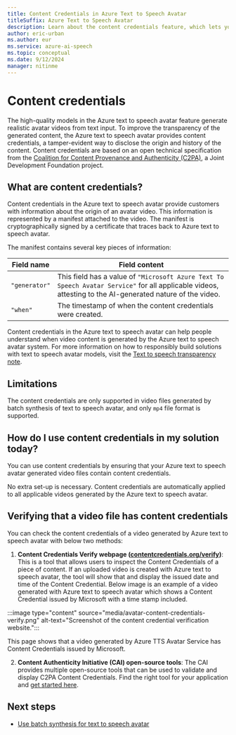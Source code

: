 ```yaml
---
title: Content Credentials in Azure Text to Speech Avatar
titleSuffix: Azure Text to Speech Avatar
description: Learn about the content credentials feature, which lets you verify that the text to speech avatar capability generated the video.
author: eric-urban
ms.author: eur
ms.service: azure-ai-speech
ms.topic: conceptual
ms.date: 9/12/2024
manager: nitinme
---
```


# Content credentials

The high-quality models in the Azure text to speech avatar feature generate realistic avatar videos from text input. To improve the transparency of the generated content, the Azure text to speech avatar provides content credentials, a tamper-evident way to disclose the origin and history of the content. Content credentials are based on an open technical specification from the [Coalition for Content Provenance and Authenticity (C2PA)](https://www.c2pa.org), a Joint Development Foundation project.

## What are content credentials?

Content credentials in the Azure text to speech avatar provide customers with information about the origin of an avatar video. This information is represented by a manifest attached to the video. The manifest is cryptographically signed by a certificate that traces back to Azure text to speech avatar.

The manifest contains several key pieces of information:

| Field name | Field content |
| --- | --- |
| `"generator"` | This field has a value of `"Microsoft Azure Text To Speech Avatar Service"` for all applicable videos, attesting to the AI-generated nature of the video. |
| `"when"` | The timestamp of when the content credentials were created. |

Content credentials in the Azure text to speech avatar can help people understand when video content is generated by the Azure text to speech avatar system. For more information on how to responsibly build solutions with text to speech avatar models, visit the [Text to speech transparency note](/legal/cognitive-services/speech-service/text-to-speech/transparency-note?context=/azure/ai-services/speech-service/context/context).

## Limitations

The content credentials are only supported in video files generated by batch synthesis of text to speech avatar, and only `mp4` file format is supported.

## How do I use content credentials in my solution today?

You can use content credentials by ensuring that your Azure text to speech avatar generated video files contain content credentials.

No extra set-up is necessary. Content credentials are automatically applied to all applicable videos generated by the Azure text to speech avatar.

## Verifying that a video file has content credentials

You can check the content credentials of a video generated by Azure text to speech avatar with below two methods:

1. **Content Credentials Verify webpage ([contentcredentials.org/verify](https://contentcredentials.org/verify))**: This is a tool that allows users to inspect the Content Credentials of a piece of content. If an uploaded video is created with Azure text to speech avatar, the tool will show that and display the issued date and time of the Content Credential. Below image is an example of a video generated with Azure text to speech avatar which shows a Content Credential issued by Microsoft with a time stamp included.

  :::image type="content" source="media/avatar-content-credentials-verify.png" alt-text="Screenshot of the content credential verification website.":::

  This page shows that a video generated by Azure TTS Avatar Service has Content Credentials issued by Microsoft.

2. **Content Authenticity Initiative (CAI) open-source tools**: The CAI provides multiple open-source tools that can be used to validate and display C2PA Content Credentials. Find the right tool for your application and [get started here](https://opensource.contentauthenticity.org/).

## Next steps

* [Use batch synthesis for text to speech avatar](./batch-synthesis-avatar.md)
